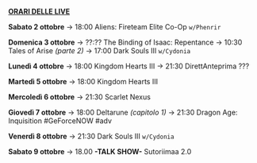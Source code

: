 <u><b>ORARI DELLE LIVE</b></u>

<b>Sabato 2 ottobre</b>
→ 18:00 Aliens: Fireteam Elite Co-Op <code>w/Phenrir</code>

<b>Domenica 3 ottobre</b>
→ ??:?? The Binding of Isaac: Repentance
→ 10:30 Tales of Arise <i>(parte 2)</i>
→ 17:00 Dark Souls III <code>w/Cydonia</code>

<b>Lunedì 4 ottobre</b>
→ 18:00 Kingdom Hearts III
→ 21:30 DirettAnteprima ???

<b>Martedì 5 ottobre</b> 
→ 18:00 Kingdom Hearts III

<b>Mercoledì 6 ottobre</b>
→ 21:30 Scarlet Nexus

<b>Giovedì 7 ottobre</b>
→ 18:00 Deltarune <i>(capitolo 1)</i>
→ 21:30 Dragon Age: Inquisition #GeForceNOW #adv

<b>Venerdì 8 ottobre</b>
→ 21:30 Dark Souls III <code>w/Cydonia</code>

<b>Sabato 9 ottobre</b>
→ 18.00 <b>-TALK SHOW-</b> Sutoriimaa 2.0
